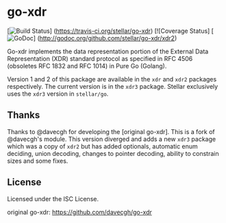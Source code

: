 # go-xdr

[![Build Status](https://travis-ci.org/stellar/go-xdr.png?branch=master)]
(https://travis-ci.org/stellar/go-xdr) [![Coverage Status]
[![GoDoc](https://godoc.org/github.com/stellar/go-xdr/xdr3?status.png)]
(http://godoc.org/github.com/stellar/go-xdr/xdr2)

Go-xdr implements the data representation portion of the External Data
Representation (XDR) standard protocol as specified in RFC 4506 (obsoletes RFC
1832 and RFC 1014) in Pure Go (Golang).

Version 1 and 2 of this package are available in the `xdr` and `xdr2` packages
respectively. The current version is in the `xdr3` package. Stellar exclusively
uses the `xdr3` version in `stellar/go`.

## Thanks

Thanks to @davecgh for developing the [original go-xdr]. This is a fork of @davecgh's
module. This version diverged and adds a new `xdr3` package which was a copy of
`xdr2` but has added optionals, automatic enum deciding, union decoding,
changes to pointer decoding, ability to constrain sizes and some fixes.

## License

Licensed under the ISC License.

original go-xdr: https://github.com/davecgh/go-xdr

